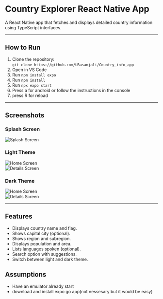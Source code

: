 # Country Explorer React Native App

A React Native app that fetches and displays detailed country information using TypeScript interfaces.

---

## How to Run

1. Clone the repository:  
   `git clone https://github.com/URasanjali/Country_info_app`  
2. Open in VS Code 
3. Run `npm install expo`
4. Run `npm install`  
5. Run `npx expo start`
6. Press a for android or follow the instructions in the console
7. press R for reload

---

## Screenshots

### Splash Screen  
![Splash Screen](./screenshots/splash.jpg)

### Light Theme  
![Home Screen](./screenshots/home1.jpg)  
![Details Screen](./screenshots/details1.jpg)

### Dark Theme  
![Home Screen](./screenshots/home2.jpg)  
![Details Screen](./screenshots/details2.jpg)

---

## Features

- Displays country name and flag.
- Shows capital city (optional).
- Shows region and subregion.
- Displays population and area.
- Lists languages spoken (optional).
- Search option with suggestions.
- Switch between light and dark theme.

## Assumptions 
- Have an emulator already start 
- download  and install expo go app(not nessesary but it would be easy)